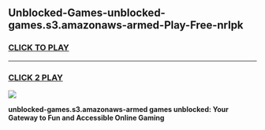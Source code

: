 
## Unblocked-Games-unblocked-games.s3.amazonaws-armed-Play-Free-nrlpk
<h3>
<a href="https://premium76.site?title=unblocked-games.s3.amazonaws-armed&ref=21A">CLICK TO PLAY</a></h3>
<hr>

<h3>
<a href="https://premium76.site?title=unblocked-games.s3.amazonaws-armed&ref=21A">CLICK 2 PLAY</a>
  
</h3>

<a href="https://premium76.site?title=unblocked-games.s3.amazonaws-armed&ref=21A"><img src="https://clearcache.store/games.png"></a>


**unblocked-games.s3.amazonaws-armed games unblocked: Your Gateway to Fun and Accessible Online Gaming**
